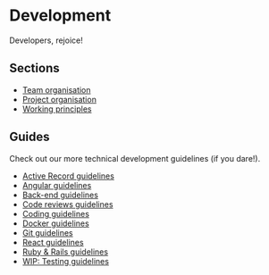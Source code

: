 # Development

Developers, rejoice!

## Sections

- [Team organisation](/sections/development/team-organisation.md)
- [Project organisation](/sections/development/project-organisation.md)
- [Working principles](/sections/development/working-principles.md)

## Guides

 Check out our more technical development guidelines (if you dare!).

- [Active Record guidelines](/guides/development/activerecord-guide.md)
- [Angular guidelines](/guides/development/angular-guidelines.md)
- [Back-end guidelines](/guides/development/back-end-development-guidelines.md)
- [Code reviews guidelines](/guides/development/code-reviews-guidelines.md)
- [Coding guidelines](/guides/development/coding-guidelines.md)
- [Docker guidelines](/guides/development/docker-guide.md)
- [Git guidelines](/guides/development/git-guidelines.md)
- [React guidelines](/guides/development/react-guidelines.md)
- [Ruby & Rails guidelines](/guides/development/ruby-guidelines.md)
- [WIP: Testing guidelines](/guides/development/testing-guidelines.md)
